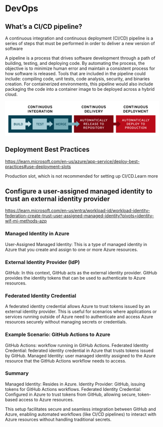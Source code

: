 # DevOps

## What’s a CI/CD pipeline?

A continuous integration and continuous deployment (CI/CD) pipeline is a series of steps that must be performed in order to deliver a new version of software

A pipeline is a process that drives software development through a path of building, testing, and deploying code.
By automating the process, the objective is to minimize human error and maintain a consistent process for how software is released.
Tools that are included in the pipeline could include: compiling code, unit tests, code analysis, security, and binaries creation. For containerized environments, this pipeline would also include packaging the code into a container image to be deployed across a hybrid cloud.

![alt text](pipeline.png)

## Deployment Best Practices

https://learn.microsoft.com/en-us/azure/app-service/deploy-best-practices#use-deployment-slots

Production slot, which is not recommended for setting up CI/CD.Learn more



## Configure a user-assigned managed identity to trust an external identity provider

https://learn.microsoft.com/en-us/entra/workload-id/workload-identity-federation-create-trust-user-assigned-managed-identity?pivots=identity-wif-mi-methods-azp

### Managed Identity in Azure
User-Assigned Managed Identity: This is a type of managed identity in Azure that you create and assign to one or more Azure resources.

### External Identity Provider (IdP)
GitHub: In this context, GitHub acts as the external identity provider. GitHub provides the identity tokens that can be used to authenticate to Azure resources.

### Federated Identity Credential
A federated identity credential allows Azure to trust tokens issued by an external identity provider. This is useful for scenarios where applications or services running outside of Azure need to authenticate and access Azure resources securely without managing secrets or credentials.


### Example Scenario: GitHub Actions to Azure
GitHub Actions: workflow running in GitHub Actions.
Federated Identity Credential: federated identity credential in Azure that trusts tokens issued by GitHub.
Managed Identity: user managed identity assigned to the Azure resource that the GitHub Actions workflow needs to access.

### Summary
Managed Identity: Resides in Azure.
Identity Provider: GitHub, issuing tokens for GitHub Actions workflows.
Federated Identity Credential: Configured in Azure to trust tokens from GitHub, allowing secure, token-based access to Azure resources.

This setup facilitates secure and seamless integration between GitHub and Azure, enabling automated workflows (like CI/CD pipelines) to interact with Azure resources without handling traditional secrets.